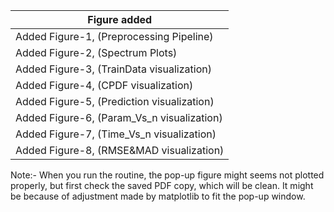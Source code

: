  	
                          

| Figure added        | 
| ------------- |
| Added Figure-1, (Preprocessing Pipeline)      |
| Added Figure-2, (Spectrum Plots)      |
| Added Figure-3, (TrainData visualization)      |
| Added Figure-4, (CPDF visualization)      |
| Added Figure-5, (Prediction visualization)      |
| Added Figure-6, (Param_Vs_n visualization)      |
| Added Figure-7, (Time_Vs_n visualization)      |
| Added Figure-8, (RMSE&MAD visualization)      |

Note:- When you run the routine, the pop-up figure might seems not plotted properly, but first check the saved PDF copy, which will be clean. It might be because of adjustment made by matplotlib to fit the pop-up window.